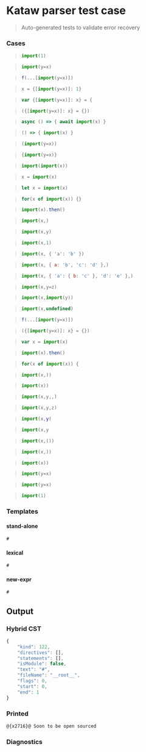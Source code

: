 # Kataw parser test case

> Auto-generated tests to validate error recovery
>

### Cases

> `````js
> import(1)
> `````

> `````js
> import(y=x)
> `````

> `````js
> f(...[import(y=x)])
> `````

> `````js
> x = {[import(y=x)]: 1}
> `````

> `````js
> var {[import(y=x)]: x} = {
> `````

> `````js
> ({[import(y=x)]: x} = {})
> `````

> `````js
> async () => { await import(x) }
> `````

> `````js
> () => { import(x) }
> `````

> `````js
> (import(y=x))
> `````

> `````js
> {import(y=x)}
> `````

> `````js
> import(import(x))
> `````

> `````js
> x = import(x)
> `````

> `````js
> let x = import(x)
> `````

> `````js
> for(x of import(x)) {}
> `````

> `````js
> import(x).then()
> `````

> `````js
> import(x,)
> `````

> `````js
> import(x,y)
> `````

> `````js
> import(x,1)
> `````

> `````js
> import(x, { 'a': 'b' })
> `````

> `````js
> import(x, { a: 'b', 'c': 'd' },)
> `````

> `````js
> import(x, { 'a': { b: 'c' }, 'd': 'e' },)
> `````

> `````js
> import(x,y=z)
> `````

> `````js
> import(x,import(y))
> `````

> `````js
> import(x,undefined)
> `````

> `````js
> f(...[import(y=x)])
> `````

> `````js
> ({[import(y=x)]: x} = {})
> `````

> `````js
> var x = import(x)
> `````

> `````js
> import(x).then()
> `````

> `````js
> for(x of import(x)) {
> `````

> `````js
> import(x,))
> `````

> `````js
> import(x))
> `````

> `````js
> import(x,y,,)
> `````

> `````js
> import(x,y,z)
> `````

> `````js
> import(x,y(
> `````

> `````js
> import(x,y
> `````

> `````js
> import(x,())
> `````

> `````js
> import(x,))
> `````

> `````js
> import(x))
> `````

> `````js
> import(y=x)
> `````

> `````js
> import(y=x)
> `````

> `````js
> import(1)
> `````

### Templates

#### stand-alone

`````js
#
`````

#### lexical

`````js
#
`````

#### new-expr

`````js
#
`````

## Output

### Hybrid CST

```javascript
{
    "kind": 122,
    "directives": [],
    "statements": [],
    "isModule": false,
    "text": "#",
    "fileName": "__root__",
    "flags": 0,
    "start": 0,
    "end": 1
}
```

### Printed

```javascript
@{x2716}@ Soon to be open sourced
```

### Diagnostics

```javascript

```


